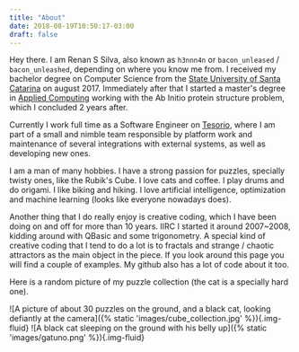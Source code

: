 ```yaml
---
title: "About"
date: 2018-08-19T10:50:17-03:00
draft: false
---
```


Hey there. I am Renan S Silva, also known as `h3nnn4n` or `bacon_unleased` /
`bacon_unleashed`, depending on where you know me from. I received my bachelor
degree on Computer Science from the
[State University of Santa Catarina](https://www.udesc.br/) on august 2017.
Immediately after that I started a master's degree in
[Applied Computing](https://www.udesc.br/cct/ppgca) working with the Ab Initio
protein structure problem, which I concluded 2 years after.

Currently I work full time as a Software Engineer on
[Tesorio](https://tesorio.com/), where I am part of a small and nimble team
responsible by platform work and maintenance of several integrations with
external systems, as well as developing new ones.

I am a man of many hobbies. I have a strong passion for puzzles, specially
twisty ones, like the Rubik's Cube. I love cats and coffee. I play drums and do
origami. I like biking and hiking. I love artificial intelligence, optimization
and machine learning (looks like everyone nowadays does).

Another thing that I do really enjoy is creative coding, which I have been
doing on and off for more than 10 years. IIRC I started it around 2007~2008,
kidding around with QBasic and some trigonometry. A special kind of creative
coding that I tend to do a lot is to fractals and strange / chaotic attractors
as the main object in the piece. If you look around this page you will find a
couple of examples. My github also has a lot of code about it too.

Here is a random picture of my puzzle collection (the cat is a specially hard
one).

![A picture of about 30 puzzles on the ground, and a black cat, looking defiantly at the camera]({% static 'images/cube_collection.jpg' %}){.img-fluid}
![A black cat sleeping on the ground with his belly up]({% static 'images/gatuno.png' %}){.img-fluid}
